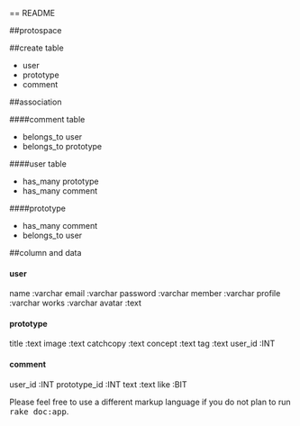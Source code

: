 == README

##protospace

##create table

* user
* prototype
* comment


##association

####comment table

* belongs_to  user
* belongs_to  prototype


####user table

* has_many prototype
* has_many comment


####prototype

* has_many comment
* belongs_to user



##column and data

#### user
  name        :varchar
  email     :varchar
  password    :varchar
  member      :varchar
  profile     :varchar
  works     :varchar
  avatar      :text

#### prototype
  title     :text
  image     :text
  catchcopy   :text
  concept     :text
  tag       :text
  user_id     :INT

#### comment
  user_id     :INT
  prototype_id  :INT
  text      :text
  like      :BIT



Please feel free to use a different markup language if you do not plan to run
<tt>rake doc:app</tt>.
